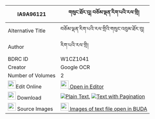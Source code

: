 |IA9A96121|གསུང་ཐོར་བུ། བཅོམ་ལྡན་རིག་པའི་རལ་གྲི། 
| --- | --- 
|Alternative Title |བཅོམ་ལྡན་རིག་པའི་རལ་གྲིའི་གསུང་འབུམ་ཐོར་བུ།
|Author| རིག་པའི་རལ་གྲི།
|BDRC ID | W1CZ1041
|Creator | Google OCR
|Number of Volumes| 2
|<img width="25" src="https://img.icons8.com/color/25/000000/edit-property.png">Edit Online| [<img width="25" src="https://avatars.githubusercontent.com/u/45091458?s=200&v=4"> Open in Editor](http://editor.openpecha.org/IA9A96121)
|<img width="25" src="https://img.icons8.com/fluent/48/000000/download-2.png"/>  Download | [![](https://img.icons8.com/color/20/000000/txt.png)Plain Text](https://github.com/Openpecha/IA9A96121/releases/download/v2/sung_torbu_chomden_rigpa_i_ral_plain_IA9A96121.zip), [![](https://img.icons8.com/color/20/000000/txt.png)Text with Pagination](https://github.com/Openpecha/IA9A96121/releases/download/v2/sung_torbu_chomden_rigpa_i_ral_pages_IA9A96121.zip)
|<img width="25" src="https://img.icons8.com/plasticine/100/000000/pictures-folder.png"/>  Source Images | [<img width="25" src="https://library.bdrc.io/icons/BUDA-small.svg"> Images of text file open in BUDA](https://library.bdrc.io/show/bdr:W1CZ1041)